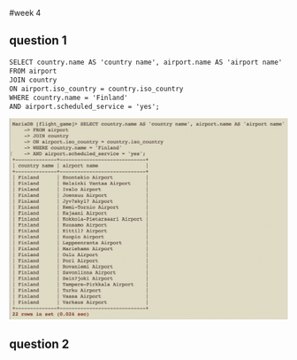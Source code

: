#week 4

## question 1
```
SELECT country.name AS 'country name', airport.name AS 'airport name'
FROM airport
JOIN country
ON airport.iso_country = country.iso_country
WHERE country.name = 'Finland'
AND airport.scheduled_service = 'yes';
```
![q1](week4/q1.png)

## question 2
```


